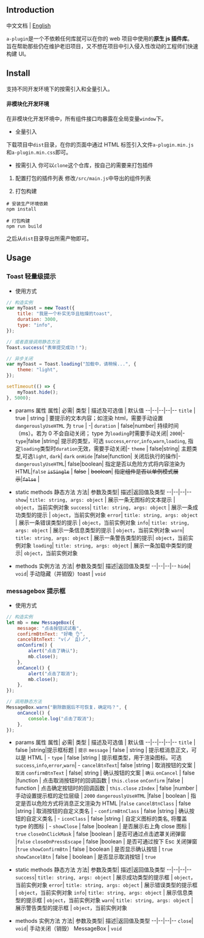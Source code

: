 ## Introduction

中文文档 | [English](./docs/README.md)

`a-plugin`是一个不依赖任何库就可以在你的 web 项目中使用的**原生 js 插件库**。
旨在帮助那些仍在维护老旧项目，又不想在项目中引入侵入性改动的工程师们快速构建 UI。

## Install

支持不同开发环境下的按需引入和全量引入。

<!-- #### 模块化开发环境

1. 安装 a-plugin

```shell
npm install a-plugin
```

2. 在你的项目中引入

```javascript
// 全量引入
import * as APlugin from "a-plugin";

// 按需引入
import { Toast, MessageBox } from "a-plugin";
``` -->

#### 非模块化开发环境

在非模块化开发环境中，所有组件接口均暴露在全局变量`window`下。

-   全量引入

下载项目中`dist`目录，在你的页面中通过 HTML 标签引入文件`a-plugin.min.js`和`a-plugin.min.css`即可。

-   按需引入
    你可以`clone`这个仓库，按自己的需要来打包插件

1. 配置打包的插件列表
   修改`/src/main.js`中导出的组件列表

2. 打包构建

```shell
# 安装生产环境依赖
npm install

# 打包构建
npm run build
```

之后从`dist`目录导出所需产物即可。

## Usage

### Toast 轻量级提示

-   使用方式

```javascript
// 构造实例
var myToast = new Toast({
	title: "我是一个朴实无华且枯燥的toast",
	duration: 3000,
	type: "info",
});

// 或者直接调用静态方法
Toast.success("表单提交成功！");

// 异步关闭
var myToast = Toast.loading("加载中，请稍候...", {
	theme: "light",
});

setTimeout(() => {
	myToast.hide();
}, 5000);
```

-   params 属性
    属性| 必需| 类型 | 描述及可选值 | 默认值
    --|--|--|--|--
    `title` | true | string | 要提示的文本内容；如渲染 html，需要手动设置 `dangerouslyUseHTML` 为 `true` | -|
    `duration` | false|number| 持续时间（ms）。若为 0 不会自动关闭； type 为`loading`时需要手动关闭| `2000`|-
    `type`|false |string| 提示的类型，可选 `success`,`error`,`info`,`warn`,`loading`, 指定`loading`类型时`duration`无效，需要手动关闭|-
    `theme` | false|string| 主题类型,可选`light`, `dark`| `dark`
    `onHide` |false|function| 关闭后执行的操作|-
    `dangerouslyUseHTML`| false|boolean| 指定是否以危险方式将内容渲染为 HTML|`false`
    ~~`isSingle`~~ | ~~false~~ | ~~boolean~~| ~~指定组件是否以单例模式展示~~|~~`false`~~ |
-   static methods 静态方法
    方法| 参数及类型| 描述|返回值及类型
    --|--|--|--
    `show`| `title: string, args: object` | 展示一条无图标的文本提示 | `object`，当前实例对象
    `success`| `title: string, args: object` | 展示一条成功类型的提示 | `object`，当前实例对象
    `error`| `title: string, args: object` | 展示一条错误类型的提示 | `object`，当前实例对象
    `info`| `title: string, args: object` | 展示一条信息类型的提示 | `object`，当前实例对象
    `warn`| `title: string, args: object` | 展示一条警告类型的提示| `object`，当前实例对象
    `loading`| `title: string, args: object` | 展示一条加载中类型的提示| `object`，当前实例对象

-   methods 实例方法
    方法| 参数及类型| 描述|返回值及类型
    --|--|--|--
    `hide`| `void`| 手动隐藏（并销毁）toast | `void`

### messagebox 提示框

-   使用方式

```javascript
// 构造实例
let mb = new MessageBox({
	message: "点击按钮试试看",
	confirmBtnText: "好嘞 👌",
	cancelBtnText: "v(ノ｀Д)ノ",
	onConfirm() {
		alert("点击了确认");
		mb.close();
	},
	onCancel() {
		alert("点击了取消");
		mb.close();
	},
});

// 调用静态方法
MessageBox.warn("删除数据后不可恢复，确定吗？", {
	onCancel() {
		console.log("点击了取消");
	},
});
```

-   params 属性
    属性| 必需| 类型 | 描述及可选值 | 默认值
    --|--|--|--|--
    `title` | false |string|提示框标题 | `提示`
    `message` | false | string | 提示框消息正文，可以是 HTML | -
    `type` | false |string | 提示框类型，用于渲染图标。可选 `success`,`info`,`error`,`warn`| -
    `cancelBtnText`| false |string | 取消按钮的文案 | `取消`
    `confirmBtnText` | false| string | 确认按钮的文案 | `确认`
    `onCancel` | false |function | 点击取消按钮时的回调函数 | `this.close`
    `onConfirm` |false | function | 点击确定按钮时的回调函数 | `this.close`
    `zIndex` | false |number | 手动设置提示框的定位层级 | `2000`
    `dangerouslyUseHTML` |false | boolean | 指定是否以危险方式将消息正文渲染为 HTML |`false`
    `cancelBtnClass` | false |string | 取消按钮的自定义类名 | -
    `confirmBtnClass` | false |string | 确认按钮的自定义类名 | -
    `iconClass` | false |string | 自定义图标的类名, 将覆盖 type 的图标 | -
    `showClose` | false |boolean | 是否展示右上角 close 图标 | `true`
    `closeOnClickMask` | false |boolean | 是否可通过点击遮罩关闭弹窗 |`false`
    `closeOnPressEscape` | false |boolean | 是否可通过按下 Esc 关闭弹窗 |`true`
    `showConfirmBtn` | false | boolean | 是否显示确认按钮 | `true`
    `showCancelBtn` | false | boolean | 是否显示取消按钮 | `true`

-   static methods 静态方法
    方法| 参数及类型| 描述|返回值及类型
    --|--|--|--
    `success`| `title: string, args: object` | 展示成功类型的提示框 | `object`，当前实例对象
    `error`| `title: string, args: object` | 展示错误类型的提示框 | `object`，当前实例对象
    `info`| `title: string, args: object` | 展示信息类型的提示框 | `object`，当前实例对象
    `warn`| `title: string, args: object` | 展示警告类型的提示框 | `object`，当前实例对象

-   methods 实例方法
    方法| 参数及类型| 描述|返回值及类型
    --|--|--|--
    `close`| `void`| 手动关闭（销毁） MessageBox | `void`

